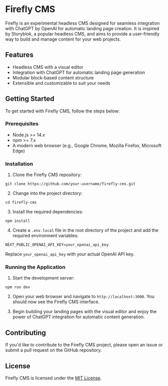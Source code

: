 # **Firefly CMS**

Firefly is an experimental headless CMS designed for seamless integration with ChatGPT by OpenAI for automatic landing page creation. It is inspired by Storyblok, a popular headless CMS, and aims to provide a user-friendly way to build and manage content for your web projects.

## **Features**

- Headless CMS with a visual editor
- Integration with ChatGPT for automatic landing page generation
- Modular block-based content structure
- Extensible and customizable to suit your needs

## **Getting Started**

To get started with Firefly CMS, follow the steps below:

### **Prerequisites**

- Node.js >= 14.x
- npm >= 7.x
- A modern web browser (e.g., Google Chrome, Mozilla Firefox, Microsoft Edge)

### **Installation**

1. Clone the Firefly CMS repository:

```
git clone https://github.com/your-username/firefly-cms.git
```

2. Change into the project directory:

```
cd firefly-cms
```

3. Install the required dependencies:

```
npm install
```

4. Create a `.env.local` file in the root directory of the project and add the required environment variables:

```
NEXT_PUBLIC_OPENAI_API_KEY=your_openai_api_key
```

Replace `your_openai_api_key` with your actual OpenAI API key.

### **Running the Application**

1. Start the development server:

```
npm run dev
```

2. Open your web browser and navigate to `http://localhost:3000`. You should now see the Firefly CMS interface.

3. Begin building your landing pages with the visual editor and enjoy the power of ChatGPT integration for automatic content generation.

## **Contributing**

If you'd like to contribute to the Firefly CMS project, please open an issue or submit a pull request on the GitHub repository.

## **License**

Firefly CMS is licensed under the [MIT License](LICENSE).